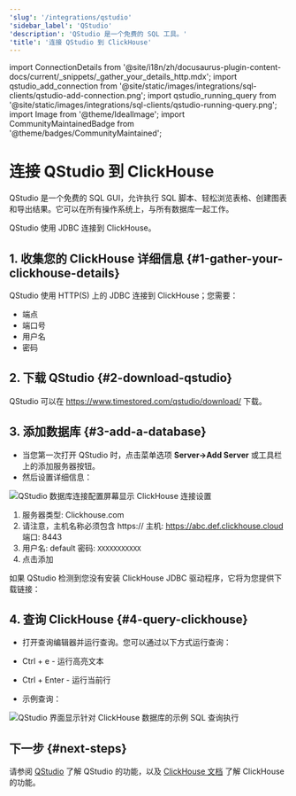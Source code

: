 ```yaml
---
'slug': '/integrations/qstudio'
'sidebar_label': 'QStudio'
'description': 'QStudio 是一个免费的 SQL 工具。'
'title': '连接 QStudio 到 ClickHouse'
---
```


import ConnectionDetails from '@site/i18n/zh/docusaurus-plugin-content-docs/current/_snippets/_gather_your_details_http.mdx';
import qstudio_add_connection from '@site/static/images/integrations/sql-clients/qstudio-add-connection.png';
import qstudio_running_query from '@site/static/images/integrations/sql-clients/qstudio-running-query.png';
import Image from '@theme/IdealImage';
import CommunityMaintainedBadge from '@theme/badges/CommunityMaintained';


# 连接 QStudio 到 ClickHouse

<CommunityMaintainedBadge/>

QStudio 是一个免费的 SQL GUI，允许执行 SQL 脚本、轻松浏览表格、创建图表和导出结果。它可以在所有操作系统上，与所有数据库一起工作。

QStudio 使用 JDBC 连接到 ClickHouse。

## 1. 收集您的 ClickHouse 详细信息 {#1-gather-your-clickhouse-details}

QStudio 使用 HTTP(S) 上的 JDBC 连接到 ClickHouse；您需要：

- 端点
- 端口号
- 用户名
- 密码

<ConnectionDetails />

## 2. 下载 QStudio {#2-download-qstudio}

QStudio 可以在 https://www.timestored.com/qstudio/download/ 下载。

## 3. 添加数据库 {#3-add-a-database}

- 当您第一次打开 QStudio 时，点击菜单选项 **Server->Add Server** 或工具栏上的添加服务器按钮。
- 然后设置详细信息：

<Image img={qstudio_add_connection} size="lg" border alt="QStudio 数据库连接配置屏幕显示 ClickHouse 连接设置" />

1.   服务器类型: Clickhouse.com
2.    请注意，主机名称必须包含 https://
    主机: https://abc.def.clickhouse.cloud
    端口: 8443
3.  用户名: default
    密码: `XXXXXXXXXXX`
 4. 点击添加

如果 QStudio 检测到您没有安装 ClickHouse JDBC 驱动程序，它将为您提供下载链接：

## 4. 查询 ClickHouse {#4-query-clickhouse}

- 打开查询编辑器并运行查询。您可以通过以下方式运行查询：
- Ctrl + e - 运行高亮文本
- Ctrl + Enter - 运行当前行

- 示例查询：

<Image img={qstudio_running_query} size="lg" border alt="QStudio 界面显示针对 ClickHouse 数据库的示例 SQL 查询执行" />

## 下一步 {#next-steps}

请参阅 [QStudio](https://www.timestored.com/qstudio) 了解 QStudio 的功能，以及 [ClickHouse 文档](https://clickhouse.com/docs) 了解 ClickHouse 的功能。
